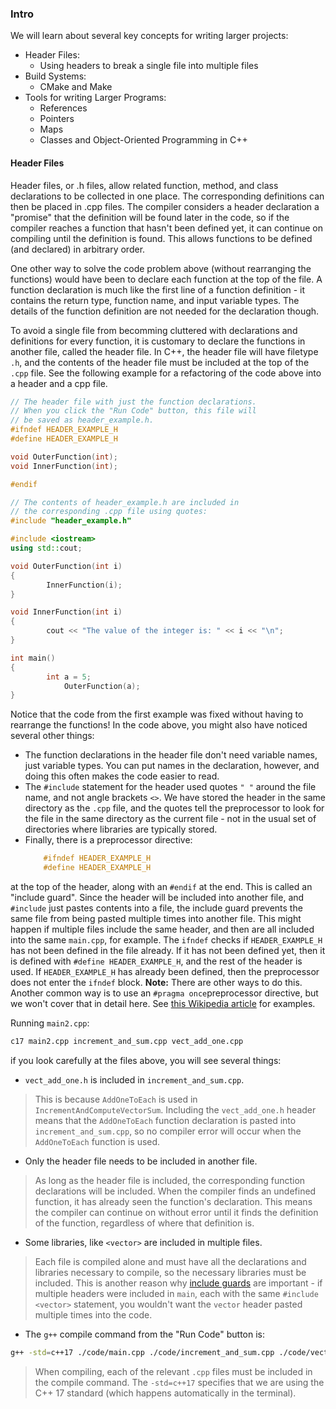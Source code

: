 ### Intro

We will learn about several key concepts for writing larger projects:
- Header Files:
    - Using headers to break a single file into multiple files
- Build Systems:
    - CMake and Make
- Tools for writing Larger Programs:
    - References
    - Pointers
    - Maps
    - Classes and Object-Oriented Programming in C++

#### Header Files
Header files, or .h files, allow related function, method, and class
declarations to be collected in one place. The corresponding definitions can 
then be placed in .cpp files. The compiler considers a header declaration a 
"promise" that the definition will be found later in the code, so if the 
compiler reaches a function that hasn't been defined yet, it can continue on 
compiling until the definition is found. This allows functions to be defined 
(and declared) in arbitrary order.

One other way to solve the code problem above (without rearranging the 
functions) would have been to declare each function at the top of the file. 
A function declaration is much like the first line of a function definition - 
it contains the return type, function name, and input variable types. The 
details of the function definition are not needed for the declaration though.

To avoid a single file from becomming cluttered with declarations and 
definitions for every function, it is customary to declare the functions in 
another file, called the header file. In C++, the header file will have 
filetype `.h`, and the contents of the header file must be included at the 
top of the `.cpp` file. See the following example for a refactoring of the 
code above into a header and a cpp file.

```cpp
// The header file with just the function declarations.
// When you click the "Run Code" button, this file will
// be saved as header_example.h.
#ifndef HEADER_EXAMPLE_H
#define HEADER_EXAMPLE_H

void OuterFunction(int);
void InnerFunction(int);

#endif
```

```cpp
// The contents of header_example.h are included in 
// the corresponding .cpp file using quotes:
#include "header_example.h"

#include <iostream>
using std::cout;

void OuterFunction(int i) 
{
        InnerFunction(i);
}

void InnerFunction(int i) 
{
        cout << "The value of the integer is: " << i << "\n";
}

int main() 
{
        int a = 5;
            OuterFunction(a);
}
```

Notice that the code from the first example was fixed without having to rearrange the functions! In the code above, you might also have noticed several other things:
- The function declarations in the header file don't need variable names, just variable types. You can put names in the declaration, however, and doing this often makes the code easier to read.
- The `#include` statement for the header used quotes `" "` around the file name, and not angle brackets `<>`. We have stored the header in the same directory as the `.cpp` file, and the quotes tell the preprocessor to look for the file in the same directory as the current file - not in the usual set of directories where libraries are typically stored.
- Finally, there is a preprocessor directive:
    ```cpp
        #ifndef HEADER_EXAMPLE_H
        #define HEADER_EXAMPLE_H
    ``` 
    
at the top of the header, along with an `#endif` at the end. This is called an 
"include guard". Since the header will be included into another file, and 
`#include` just pastes contents into a file, the include guard prevents the 
same file from being pasted multiple times into another file. This might 
happen if multiple files include the same header, and then are all included 
into the same `main.cpp`, for example. 
The `ifndef` checks if `HEADER_EXAMPLE_H` has not been defined in the file 
already. If it has not been defined yet, then it is defined with 
`#define HEADER_EXAMPLE_H`, and the rest of the header is used. If 
`HEADER_EXAMPLE_H` has already been defined, then the preprocessor does not 
enter the `ifndef` block.
**Note:** There are other ways to do this. Another common way is to use an 
`#pragma once`preprocessor directive, but we won't cover that in detail here. 
See [this Wikipedia article](https://en.wikipedia.org/wiki/Include_guard) for 
examples.

Running `main2.cpp`:
```bash
c17 main2.cpp increment_and_sum.cpp vect_add_one.cpp
```


if you look carefully at the files above, you will see several things:
- `vect_add_one.h` is included in `increment_and_sum.cpp`.

>This is because `AddOneToEach` is used in `IncrementAndComputeVectorSum`.
Including the `vect_add_one.h` header means that the `AddOneToEach` function 
declaration is pasted into `increment_and_sum.cpp`, so no compiler error will 
occur when the `AddOneToEach` function is used.
    
- Only the header file needs to be included in another file. 

>As long as the header file is included, the corresponding function declarations 
will be included. When the compiler finds an undefined function, it has already 
seen the function's declaration. This means the compiler can continue on without 
error until it finds the definition of the function, regardless of where that 
definition is.
        
- Some libraries, like `<vector>` are included in multiple files.

>Each file is compiled alone and must have all the declarations and libraries 
necessary to compile, so the necessary libraries must be included. This is 
another reason why 
[include guards](https://github.com/isocpp/CppCoreGuidelines/blob/master/CppCoreGuidelines.md#Rs-guards) 
are important - if multiple headers were included in `main`, each with the 
same `#include <vector>` statement, you wouldn't want the `vector` header 
pasted multiple times into the code.

- The `g++` compile command from the "Run Code" button is:

```bash
g++ -std=c++17 ./code/main.cpp ./code/increment_and_sum.cpp ./code/vect_add_one.cpp && ./a.out
```

>When compiling, each of the relevant `.cpp` files must be included in the 
compile command. The `-std=c++17` specifies that we are using the C++ 17 standard 
(which happens automatically in the terminal).
